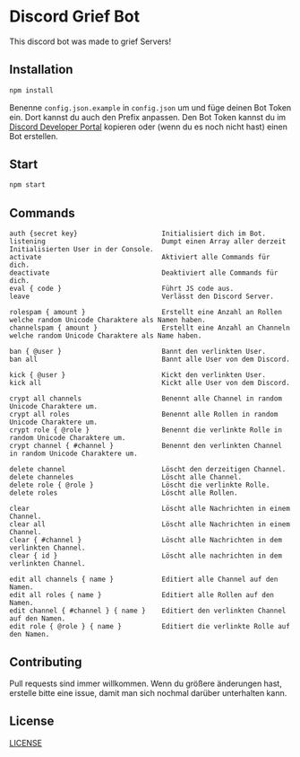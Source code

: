 # Discord Grief Bot

This discord bot was made to grief Servers!

## Installation

```bash
npm install
```
Benenne ``config.json.example`` in  ``config.json`` um und füge deinen Bot Token ein. Dort kannst du auch den Prefix anpassen.
Den Bot Token kannst du im [Discord Developer Portal](https://discord.com/developers/applications) kopieren oder (wenn du es noch nicht hast) einen Bot erstellen.

## Start

```bash
npm start
```

## Commands
```
auth {secret key}                     Initialisiert dich im Bot.
listening                             Dumpt einen Array aller derzeit Initialisierten User in der Console.
activate                              Aktiviert alle Commands für dich.
deactivate                            Deaktiviert alle Commands für dich.
eval { code }                         Führt JS code aus.
leave                                 Verlässt den Discord Server.

rolespam { amount }                   Erstellt eine Anzahl an Rollen welche random Unicode Charaktere als Namen haben.
channelspam { amount }                Erstellt eine Anzahl an Channeln welche random Unicode Charaktere als Name haben.

ban { @user }                         Bannt den verlinkten User.
ban all                               Bannt alle User von dem Discord.

kick { @user }                        Kickt den verlinkten User.
kick all                              Kickt alle User von dem Discord.

crypt all channels                    Benennt alle Channel in random Unicode Charaktere um.
crypt all roles                       Benennt alle Rollen in random Unicode Charaktere um.
crypt role { @role }                  Benennt die verlinkte Rolle in random Unicode Charaktere um.
crypt channel { #channel }            Benennt den verlinkten Channel in random Unicode Charaktere um.

delete channel                        Löscht den derzeitigen Channel.
delete channeles                      Löscht alle Channel.
delete role { @role }                 Löscht die verlinkte Rolle.
delete roles                          Löscht alle Rollen.

clear                                 Löscht alle Nachrichten in einem Channel.
clear all                             Löscht alle Nachrichten in einem Channel.
clear { #channel }                    Löscht alle Nachrichten in dem verlinkten Channel.
clear { id }                          Löscht alle nachrichten in dem verlinkten Channel.

edit all channels { name }            Editiert alle Channel auf den Namen.
edit all roles { name }               Editiert alle Rollen auf den Namen.
edit channel { #channel } { name }    Editiert den verlinkten Channel auf den Namen.
edit role { @role } { name }          Editiert die verlinkte Rolle auf den Namen.
```

## Contributing
Pull requests sind immer willkommen. Wenn du größere änderungen hast, erstelle bitte eine issue, damit man sich nochmal darüber unterhalten kann.

## License
[LICENSE](https://bastianleicht.de/license)
